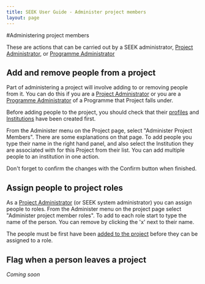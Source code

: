 ```yaml
---
title: SEEK User Guide - Administer project members
layout: page
---
```


#Administering project members

These are actions that can be carried out by a SEEK administrator, [Project Administrator](roles.html#project-administrator), or [Programme Administrator](roles.html#programme-administrator)

## Add and remove people from a project

Part of administering a project will involve adding to or removing people from it. You can do this if you are a [Project Administrator](#project-administrator) or you are
a [Programme Administrator](#programme-administrator) of a Programme that Project falls under.

Before adding people to the project, you should check that their [profiles](#create-profiles) and [Institutions](#create-institutions) have been created first.

From the Administer menu on the Project page, select "Administer Project Members". There are some explanations on that page. To add people you type their name in the right hand panel, and also select the Institution they are associated with for this Project from their list. You can add multiple people to an
institution in one action.

Don't forget to confirm the changes with the Confirm button when finished.


## Assign people to project roles

As a [Project Administrator](roles.html#project-administrator) (or SEEK system administrator) you can assign people to roles. From the Administer menu on the project page select "Administer project member roles". To add to each role start to type the name of the person. You can remove by clicking the 'x' next to their name.

The people must be first have been [added to the project](#add-and-remove-people-from-a-project) before they can be assigned to a role.


## Flag when a person leaves a project

*Coming soon*